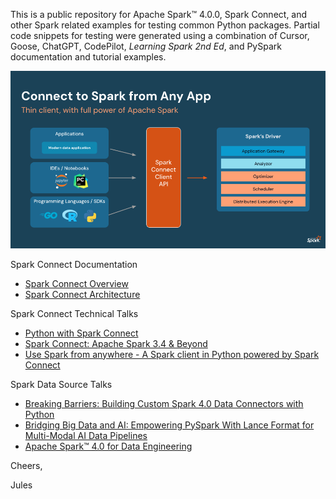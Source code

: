 This is a public repository for Apache Spark™ 4.0.0, Spark Connect, and other Spark related examples 
for testing common Python packages. Partial code snippets for testing were generated using a combination of Cursor, Goose, ChatGPT, CodePilot, _Learning Spark 2nd Ed_, and PySpark documentation and tutorial examples.

<img src="images/spark_connect.png">

Spark Connect Documentation

* [Spark Connect Overview](https://spark.apache.org/docs/latest/spark-connect-overview.html)
 * [Spark Connect Architecture](https://spark.apache.org/spark-connect/)

Spark Connect Technical Talks
 * [Python with Spark Connect](https://www.youtube.com/watch?v=QGUvjcrqj-U)
 * [Spark Connect: Apache Spark 3.4 & Beyond](https://www.youtube.com/watch?v=vTd3OqDzjuo)
 * [ Use Spark from anywhere - A Spark client in Python powered by Spark Connect](https://www.youtube.com/watch?v=PzgPcvFDD4I)

Spark Data Source Talks
 * [Breaking Barriers: Building Custom Spark 4.0 Data Connectors with Python](https://lnkd.in/gvMZFQ_g)
 * [Bridging Big Data and AI: Empowering PySpark With Lance Format for Multi-Modal AI Data Pipelines](https://lnkd.in/gdauyv8E)
 * [Apache Spark™ 4.0 for Data Engineering](https://www.youtube.com/watch?v=odQ6mEUzGvQ)

Cheers,

Jules
